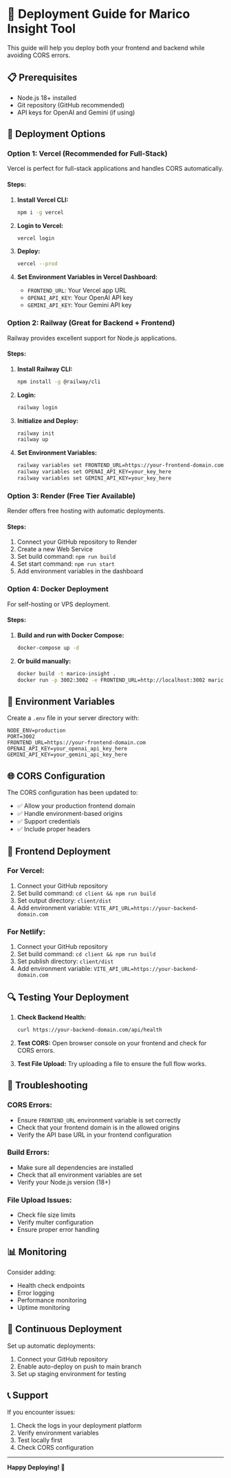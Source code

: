 # 🚀 Deployment Guide for Marico Insight Tool

This guide will help you deploy both your frontend and backend while avoiding CORS errors.

## 📋 Prerequisites

- Node.js 18+ installed
- Git repository (GitHub recommended)
- API keys for OpenAI and Gemini (if using)

## 🎯 Deployment Options

### Option 1: Vercel (Recommended for Full-Stack)

Vercel is perfect for full-stack applications and handles CORS automatically.

#### Steps:
1. **Install Vercel CLI:**
   ```bash
   npm i -g vercel
   ```

2. **Login to Vercel:**
   ```bash
   vercel login
   ```

3. **Deploy:**
   ```bash
   vercel --prod
   ```

4. **Set Environment Variables in Vercel Dashboard:**
   - `FRONTEND_URL`: Your Vercel app URL
   - `OPENAI_API_KEY`: Your OpenAI API key
   - `GEMINI_API_KEY`: Your Gemini API key

### Option 2: Railway (Great for Backend + Frontend)

Railway provides excellent support for Node.js applications.

#### Steps:
1. **Install Railway CLI:**
   ```bash
   npm install -g @railway/cli
   ```

2. **Login:**
   ```bash
   railway login
   ```

3. **Initialize and Deploy:**
   ```bash
   railway init
   railway up
   ```

4. **Set Environment Variables:**
   ```bash
   railway variables set FRONTEND_URL=https://your-frontend-domain.com
   railway variables set OPENAI_API_KEY=your_key_here
   railway variables set GEMINI_API_KEY=your_key_here
   ```

### Option 3: Render (Free Tier Available)

Render offers free hosting with automatic deployments.

#### Steps:
1. Connect your GitHub repository to Render
2. Create a new Web Service
3. Set build command: `npm run build`
4. Set start command: `npm run start`
5. Add environment variables in the dashboard

### Option 4: Docker Deployment

For self-hosting or VPS deployment.

#### Steps:
1. **Build and run with Docker Compose:**
   ```bash
   docker-compose up -d
   ```

2. **Or build manually:**
   ```bash
   docker build -t marico-insight .
   docker run -p 3002:3002 -e FRONTEND_URL=http://localhost:3002 marico-insight
   ```

## 🔧 Environment Variables

Create a `.env` file in your server directory with:

```env
NODE_ENV=production
PORT=3002
FRONTEND_URL=https://your-frontend-domain.com
OPENAI_API_KEY=your_openai_api_key_here
GEMINI_API_KEY=your_gemini_api_key_here
```

## 🌐 CORS Configuration

The CORS configuration has been updated to:
- ✅ Allow your production frontend domain
- ✅ Handle environment-based origins
- ✅ Support credentials
- ✅ Include proper headers

## 📱 Frontend Deployment

### For Vercel:
1. Connect your GitHub repository
2. Set build command: `cd client && npm run build`
3. Set output directory: `client/dist`
4. Add environment variable: `VITE_API_URL=https://your-backend-domain.com`

### For Netlify:
1. Connect your GitHub repository
2. Set build command: `cd client && npm run build`
3. Set publish directory: `client/dist`
4. Add environment variable: `VITE_API_URL=https://your-backend-domain.com`

## 🔍 Testing Your Deployment

1. **Check Backend Health:**
   ```bash
   curl https://your-backend-domain.com/api/health
   ```

2. **Test CORS:**
   Open browser console on your frontend and check for CORS errors.

3. **Test File Upload:**
   Try uploading a file to ensure the full flow works.

## 🚨 Troubleshooting

### CORS Errors:
- Ensure `FRONTEND_URL` environment variable is set correctly
- Check that your frontend domain is in the allowed origins
- Verify the API base URL in your frontend configuration

### Build Errors:
- Make sure all dependencies are installed
- Check that all environment variables are set
- Verify your Node.js version (18+)

### File Upload Issues:
- Check file size limits
- Verify multer configuration
- Ensure proper error handling

## 📊 Monitoring

Consider adding:
- Health check endpoints
- Error logging
- Performance monitoring
- Uptime monitoring

## 🔄 Continuous Deployment

Set up automatic deployments:
1. Connect your GitHub repository
2. Enable auto-deploy on push to main branch
3. Set up staging environment for testing

## 📞 Support

If you encounter issues:
1. Check the logs in your deployment platform
2. Verify environment variables
3. Test locally first
4. Check CORS configuration

---

**Happy Deploying! 🎉**
